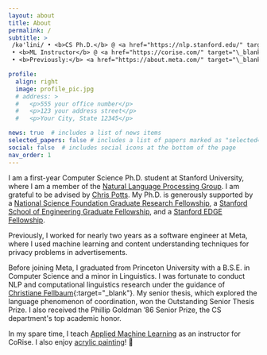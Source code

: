 ```yaml
---
layout: about
title: About
permalink: /
subtitle: >
 /kə'lini/ • <b>CS Ph.D.</b> @ <a href="https://nlp.stanford.edu/" target="\_blank">Stanford NLP</a>
 • <b>ML Instructor</b> @ <a href="https://corise.com/" target="\_blank">CoRise</a>
 • <b>Previously:</b> <a href="https://about.meta.com/" target="\_blank">Meta</a>, <a href="https://www.cs.princeton.edu/" target="\_blank">Princeton CS</a>

profile:
  align: right
  image: profile_pic.jpg
  # address: >
  #   <p>555 your office number</p>
  #   <p>123 your address street</p>
  #   <p>Your City, State 12345</p>

news: true  # includes a list of news items
selected_papers: false # includes a list of papers marked as "selected={true}"
social: false  # includes social icons at the bottom of the page
nav_order: 1
---
```


I am a first-year Computer Science Ph.D. student at Stanford University, where
I am a member of the [Natural Language Processing Group](https://nlp.stanford.edu/).
I am grateful to be advised by [Chris Potts](https://web.stanford.edu/~cgpotts/). 
My Ph.D. is generously supported by a
[National Science Foundation Graduate Research Fellowship](https://www.nsfgrfp.org/),
a [Stanford School of Engineering Graduate Fellowship](https://vpge.stanford.edu/fellowships-funding/sgf),
and a [Stanford EDGE Fellowship](https://vpge.stanford.edu/fellowships-funding/enhancing-diversity-graduate).

Previously, I worked for nearly two years as a software engineer at Meta,
where I used machine learning and content understanding techniques for
privacy problems in advertisements.

Before joining Meta, I graduated from Princeton University with a B.S.E. in
Computer Science and a minor in Linguistics. I was fortunate to conduct NLP
and computational linguistics research under the guidance of
[Christiane Fellbaum](https://www.cs.princeton.edu/people/profile/fellbaum){:target="\_blank"}.
My senior thesis, which explored the language phenomenon of coordination,
won the Outstanding Senior Thesis Prize. I also received the
Phillip Goldman ’86 Senior Prize, the CS department's top academic honor.

In my spare time, I teach [Applied Machine Learning](https://corise.com/course/applied-machine-learning)
as an instructor for CoRise. I also enjoy [acrylic painting](https://juliekallini.com/painting/)! 🎨